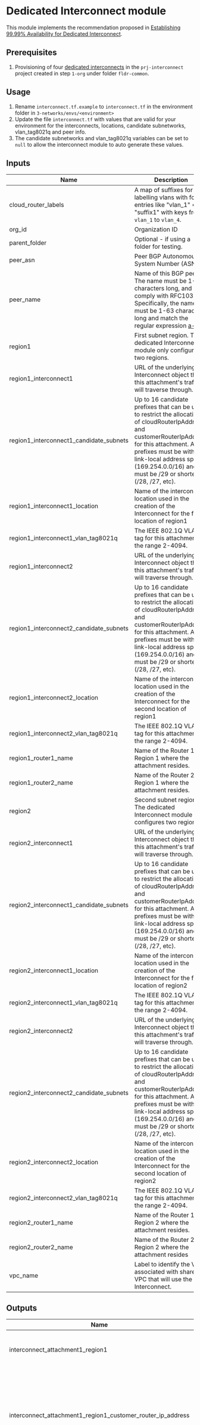 # Dedicated Interconnect module

This module implements the recommendation proposed in [Establishing 99.99% Availability for Dedicated Interconnect](https://cloud.google.com/network-connectivity/docs/interconnect/tutorials/dedicated-creating-9999-availability).

## Prerequisites

1. Provisioning of four [dedicated interconnects](https://cloud.google.com/network-connectivity/docs/interconnect/concepts/dedicated-overview) in the `prj-interconnect` project created in step `1-org` under folder `fldr-common`.

## Usage

1. Rename `interconnect.tf.example` to `interconnect.tf` in the environment folder in `3-networks/envs/<environment>`
1. Update the file `interconnect.tf` with values that are valid for your environment for the interconnects, locations, candidate subnetworks, vlan_tag8021q and peer info.
1. The candidate subnetworks and vlan_tag8021q variables can be set to `null` to allow the interconnect module to auto generate these values.

<!-- BEGINNING OF PRE-COMMIT-TERRAFORM DOCS HOOK -->
## Inputs

| Name | Description | Type | Default | Required |
|------|-------------|:----:|:-----:|:-----:|
| cloud\_router\_labels | A map of suffixes for labelling vlans with four entries like "vlan_1" => "suffix1" with keys from `vlan_1` to `vlan_4`. | map(string) | `<map>` | no |
| org\_id | Organization ID | string | n/a | yes |
| parent\_folder | Optional - if using a folder for testing. | string | `""` | no |
| peer\_asn | Peer BGP Autonomous System Number (ASN). | number | n/a | yes |
| peer\_name | Name of this BGP peer. The name must be 1-63 characters long, and comply with RFC1035. Specifically, the name must be 1-63 characters long and match the regular expression [a-z]([-a-z0-9]*[a-z0-9])? | string | n/a | yes |
| region1 | First subnet region. The dedicated Interconnect module only configures two regions. | string | n/a | yes |
| region1\_interconnect1 | URL of the underlying Interconnect object that this attachment's traffic will traverse through. | string | n/a | yes |
| region1\_interconnect1\_candidate\_subnets | Up to 16 candidate prefixes that can be used to restrict the allocation of cloudRouterIpAddress and customerRouterIpAddress for this attachment. All prefixes must be within link-local address space (169.254.0.0/16) and must be /29 or shorter (/28, /27, etc). | list(string) | `"null"` | no |
| region1\_interconnect1\_location | Name of the interconnect location used in the creation of the Interconnect for the first location of region1 | string | n/a | yes |
| region1\_interconnect1\_vlan\_tag8021q | The IEEE 802.1Q VLAN tag for this attachment, in the range 2-4094. | string | `"null"` | no |
| region1\_interconnect2 | URL of the underlying Interconnect object that this attachment's traffic will traverse through. | string | n/a | yes |
| region1\_interconnect2\_candidate\_subnets | Up to 16 candidate prefixes that can be used to restrict the allocation of cloudRouterIpAddress and customerRouterIpAddress for this attachment. All prefixes must be within link-local address space (169.254.0.0/16) and must be /29 or shorter (/28, /27, etc). | list(string) | `"null"` | no |
| region1\_interconnect2\_location | Name of the interconnect location used in the creation of the Interconnect for the second location of region1 | string | n/a | yes |
| region1\_interconnect2\_vlan\_tag8021q | The IEEE 802.1Q VLAN tag for this attachment, in the range 2-4094. | string | `"null"` | no |
| region1\_router1\_name | Name of the Router 1 for Region 1 where the attachment resides. | string | n/a | yes |
| region1\_router2\_name | Name of the Router 2 for Region 1 where the attachment resides. | string | n/a | yes |
| region2 | Second subnet region. The dedicated Interconnect module only configures two regions. | string | n/a | yes |
| region2\_interconnect1 | URL of the underlying Interconnect object that this attachment's traffic will traverse through. | string | n/a | yes |
| region2\_interconnect1\_candidate\_subnets | Up to 16 candidate prefixes that can be used to restrict the allocation of cloudRouterIpAddress and customerRouterIpAddress for this attachment. All prefixes must be within link-local address space (169.254.0.0/16) and must be /29 or shorter (/28, /27, etc). | list(string) | `"null"` | no |
| region2\_interconnect1\_location | Name of the interconnect location used in the creation of the Interconnect for the first location of region2 | string | n/a | yes |
| region2\_interconnect1\_vlan\_tag8021q | The IEEE 802.1Q VLAN tag for this attachment, in the range 2-4094. | string | `"null"` | no |
| region2\_interconnect2 | URL of the underlying Interconnect object that this attachment's traffic will traverse through. | string | n/a | yes |
| region2\_interconnect2\_candidate\_subnets | Up to 16 candidate prefixes that can be used to restrict the allocation of cloudRouterIpAddress and customerRouterIpAddress for this attachment. All prefixes must be within link-local address space (169.254.0.0/16) and must be /29 or shorter (/28, /27, etc). | list(string) | `"null"` | no |
| region2\_interconnect2\_location | Name of the interconnect location used in the creation of the Interconnect for the second location of region2 | string | n/a | yes |
| region2\_interconnect2\_vlan\_tag8021q | The IEEE 802.1Q VLAN tag for this attachment, in the range 2-4094. | string | `"null"` | no |
| region2\_router1\_name | Name of the Router 1 for Region 2 where the attachment resides. | string | n/a | yes |
| region2\_router2\_name | Name of the Router 2 for Region 2 where the attachment resides | string | n/a | yes |
| vpc\_name | Label to identify the VPC associated with shared VPC that will use the Interconnect. | string | n/a | yes |

## Outputs

| Name | Description |
|------|-------------|
| interconnect\_attachment1\_region1 | The interconnect attachment 1 for region 1 |
| interconnect\_attachment1\_region1\_customer\_router\_ip\_address | IPv4 address + prefix length to be configured on the customer router subinterface for this interconnect attachment. |
| interconnect\_attachment1\_region2 | The interconnect attachment 1 for region 2 |
| interconnect\_attachment1\_region2\_customer\_router\_ip\_address | IPv4 address + prefix length to be configured on the customer router subinterface for this interconnect attachment. |
| interconnect\_attachment2\_region1 | The interconnect attachment 2 for region 1 |
| interconnect\_attachment2\_region1\_customer\_router\_ip\_address | IPv4 address + prefix length to be configured on the customer router subinterface for this interconnect attachment. |
| interconnect\_attachment2\_region2 | The interconnect attachment 2 for region 2 |
| interconnect\_attachment2\_region2\_customer\_router\_ip\_address | IPv4 address + prefix length to be configured on the customer router subinterface for this interconnect attachment. |

<!-- END OF PRE-COMMIT-TERRAFORM DOCS HOOK -->

